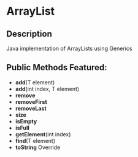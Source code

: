 # ArrayList

## Description
Java implementation of ArrayLists using Generics

## Public Methods Featured:
- **add**(T element)
- **add**(int index, T element)
- **remove**
- **removeFirst**
- **removeLast**
- **size**
- **isEmpty**
- **isFull**
- **getElement**(int index)
- **find**(T element)
- **toString** Override
